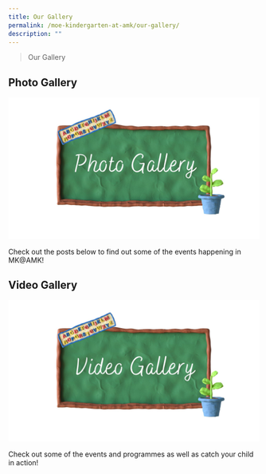 ```yaml
---
title: Our Gallery
permalink: /moe-kindergarten-at-amk/our-gallery/
description: ""
---
```

> Our Gallery

## Photo Gallery

![](/images/MOE%20Kindergarten/Photo%20Gallery.jpg)

Check out the posts below to find out some of the events happening in MK@AMK!

## Video Gallery

![](/images/MOE%20Kindergarten/Video%20Gallery.jpg)

Check out some of the events and programmes as well as catch your child in action!